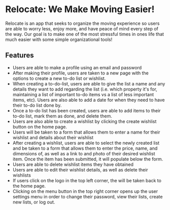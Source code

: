 
# Relocate: We Make Moving Easier!

Relocate is an app that seeks to organize the moving experience so users are able to worry less, enjoy more, and have peace of mind every step of the way. Our goal is to make one of the most stressful times in ones life that much easier with some simple organizational tools!

## Features

- Users are able to make a profile using an email and password
- After making their profile, users are taken to a new page with the options to create a new to-do list or wishlist.
- When creating a to-do-list, users are able to give the list a name and any details they want to add regarding the list (i.e. which property it's for, maintaining a list of important to-do items vs a list of less important items, etc). Users are also able to add a date for when they need to have their to-do list done by.
- Once a to-do list has been created, users are able to add items to their to-do list, mark them as done, and delete them.
- Users are also able to create a wishlist by clicking the create wishlist button on the home page. 
- Users will be taken to a form that allows them to enter a name for their wishlist and details about their wishlist
- After creating a wishlist, users are able to select the newly created list and be taken to a form that allows them to enter the price, name, and dimensions of, as well as a link to and photo of their desired wishlist item. Once the item has been submitted, it will populate below the form. 
- Users are able to delete wishlist items they have obtained
- Users are able to edit their wishlist details, as well as delete their wishlists
- If users click on the logo in the top left corner, the will be taken back to the home page.
- Clicking on the menu button in the top right corner opens up the user settings menu in order to change their password, view their lists, create new lists, or log out.
